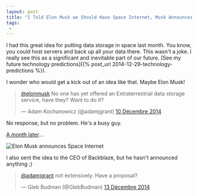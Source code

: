 ```yaml
---
layout: post
title: "I Told Elon Musk we Should Have Space Internet, Musk Announces Space Internet a Month Later"
tags:
 -
---
```


I had this great idea for putting data storage in space last month.
You know, you could host servers and back up all your data there.
This wasn't a joke. I really see this as a significant and inevitable part
of our future. [See my future technology predictions]({% post_url 2014-12-29-technology-predictions %}).

I wonder who would get a kick out of an idea like that. Maybe Elon Musk!

<blockquote class="twitter-tweet" lang="fr"><p><a href="https://twitter.com/elonmusk">@elonmusk</a> No one has yet offered an Extraterrestrial data storage service, have they? Want to do it?</p>&mdash; Adam Kochanowicz (@adamjgrant) <a href="https://twitter.com/adamjgrant/status/542769908447080448">10 Décembre 2014</a></blockquote>
<script async src="//platform.twitter.com/widgets.js" charset="utf-8"></script>

No response, but no problem. He's a busy guy.

[A month later](https://www.theverge.com/2015/1/16/7569333/elon-musk-wants-to-spend-10-billion-building-the-internet-in-space)...

![Elon Musk announces Space Internet](http://cdn.everything.io/blog/musk/musk.png)

I also sent the idea to the CEO of Backblaze, but he hasn't announced anything ;)

<blockquote class="twitter-tweet" lang="fr"><p><a href="https://twitter.com/adamjgrant">@adamjgrant</a> not extensively. Have a proposal?</p>&mdash; Gleb Budman (@GlebBudman) <a href="https://twitter.com/GlebBudman/status/543710215984525315">13 Décembre 2014</a></blockquote>
<script async src="//platform.twitter.com/widgets.js" charset="utf-8"></script>


